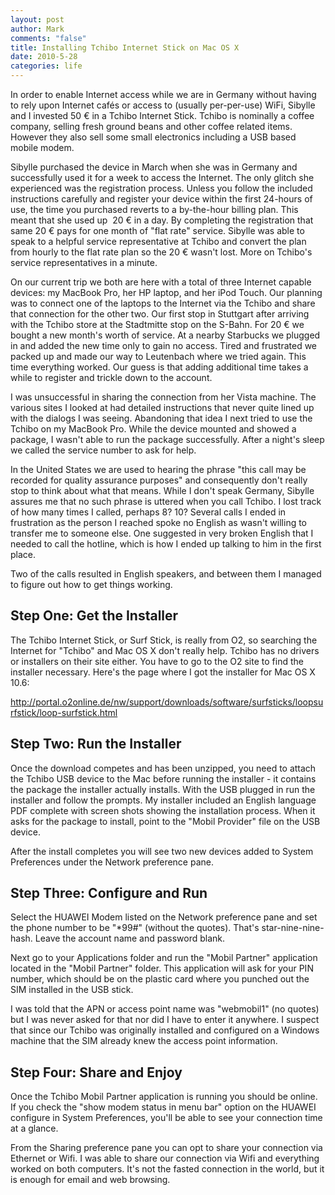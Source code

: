 ```yaml
--- 
layout: post
author: Mark
comments: "false"
title: Installing Tchibo Internet Stick on Mac OS X
date: 2010-5-28
categories: life
---
```

In order to enable Internet access while we are in Germany without having to rely upon Internet cafés or access to (usually per-per-use) WiFi, Sibylle and I invested 50 € in a Tchibo Internet Stick. Tchibo is nominally a coffee company, selling fresh ground beans and other coffee related items. However they also sell some small electronics including a USB based mobile modem.

Sibylle purchased the device in March when she was in Germany and successfully used it for a week to access the Internet. The only glitch she experienced was the registration process. Unless you follow the included instructions carefully and register your device within the first 24-hours of use, the time you purchased reverts to a by-the-hour billing plan. This meant that she used up  20 € in a day. By completing the registration that same 20 € pays for one month of "flat rate" service. Sibylle was able to speak to a helpful service representative at Tchibo and convert the plan from hourly to the flat rate plan so the 20 € wasn't lost. More on Tchibo's service representatives in a minute.

On our current trip we both are here with a total of three Internet capable devices: my MacBook Pro, her HP laptop, and her iPod Touch. Our planning was to connect one of the laptops to the Internet via the Tchibo and share that connection for the other two. Our first stop in Stuttgart after arriving with the Tchibo store at the Stadtmitte stop on the S-Bahn. For 20 € we bought a new month's worth of service. At a nearby Starbucks we plugged in and added the new time only to gain no access. Tired and frustrated we packed up and made our way to Leutenbach where we tried again. This time everything worked. Our guess is that adding additional time takes a while to register and trickle down to the account.

I was unsuccessful in sharing the connection from her Vista machine. The various sites I looked at had detailed instructions that never quite lined up with the dialogs I was seeing. Abandoning that idea I next tried to use the Tchibo on my MacBook Pro. While the device mounted and showed a package, I wasn't able to run the package successfully. After a night's sleep we called the service number to ask for help.

In the United States we are used to hearing the phrase "this call may be recorded for quality assurance purposes" and consequently don't really stop to think about what that means. While I don't speak Germany, Sibylle assures me that no such phrase is uttered when you call Tchibo. I lost track of how many times I called, perhaps 8? 10? Several calls I ended in frustration as the person I reached spoke no English as wasn't willing to transfer me to someone else. One suggested in very broken English that I needed to call the hotline, which is how I ended up talking to him in the first place.

Two of the calls resulted in English speakers, and between them I managed to figure out how to get things working.
## Step One: Get the Installer
The Tchibo Internet Stick, or Surf Stick, is really from O2, so searching the Internet for "Tchibo" and Mac OS X don't really help. Tchibo has no drivers or installers on their site either. You have to go to the O2 site to find the installer necessary. Here's the page where I got the installer for Mac OS X 10.6:

<a title="O2 Surf Stick Installers" href="http://portal.o2online.de/nw/support/downloads/software/surfsticks/loopsurfstick/loop-surfstick.html" target="_blank">http://portal.o2online.de/nw/support/downloads/software/surfsticks/loopsurfstick/loop-surfstick.html</a>
## Step Two: Run the Installer
Once the download competes and has been unzipped, you need to attach the Tchibo USB device to the Mac before running the installer - it contains the package the installer actually installs. With the USB plugged in run the installer and follow the prompts. My installer included an English language PDF complete with screen shots showing the installation process. When it asks for the package to install, point to the "Mobil Provider" file on the USB device.

After the install completes you will see two new devices added to System Preferences under the Network preference pane.
## Step Three: Configure and Run
Select the HUAWEI Modem listed on the Network preference pane and set the phone number to be "*99#" (without the quotes). That's star-nine-nine-hash. Leave the account name and password blank.

Next go to your Applications folder and run the "Mobil Partner" application located in the "Mobil Partner" folder. This application will ask for your PIN number, which should be on the plastic card where you punched out the SIM installed in the USB stick.

I was told that the APN or access point name was "webmobil1" (no quotes) but I was never asked for that nor did I have to enter it anywhere. I suspect that since our Tchibo was originally installed and configured on a Windows machine that the SIM already knew the access point information.
## Step Four: Share and Enjoy
Once the Tchibo Mobil Partner application is running you should be online. If you check the "show modem status in menu bar" option on the HUAWEI configure in System Preferences, you'll be able to see your connection time at a glance.

From the Sharing preference pane you can opt to share your connection via Ethernet or Wifi. I was able to share our connection via Wifi and everything worked on both computers. It's not the fasted connection in the world, but it is enough for email and web browsing.
